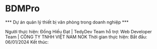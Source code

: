 # BDMPro
*** Dự án quản lý thiết bị văn phòng trong doanh nghiệp ***

Người thực hiện: Đồng Hiếu Đạt | TedyDev
Team hỗ trợ: Web Developer Team | CÔNG TY TNHH VIỆT NAM NOK
Thời gian thực hiện:
Bắt đầu: 06/01/2024
Kết thúc:
